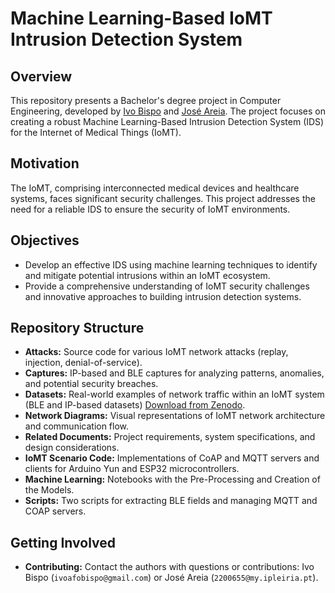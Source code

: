# Machine Learning-Based IoMT Intrusion Detection System

## Overview

This repository presents a Bachelor's degree project in Computer Engineering, developed by [Ivo Bispo](https://github.com/ivoafonsobispo) and [José Areia](https://github.com/joseareia). The project focuses on creating a robust Machine Learning-Based Intrusion Detection System (IDS) for the Internet of Medical Things (IoMT).

## Motivation

The IoMT, comprising interconnected medical devices and healthcare systems, faces significant security challenges. This project addresses the need for a reliable IDS to ensure the security of IoMT environments.

## Objectives

- Develop an effective IDS using machine learning techniques to identify and mitigate potential intrusions within an IoMT ecosystem.
- Provide a comprehensive understanding of IoMT security challenges and innovative approaches to building intrusion detection systems.

## Repository Structure

- **Attacks:** Source code for various IoMT network attacks (replay, injection, denial-of-service).
- **Captures:** IP-based and BLE captures for analyzing patterns, anomalies, and potential security breaches.
- **Datasets:** Real-world examples of network traffic within an IoMT system (BLE and IP-based datasets) [Download from Zenodo](https://zenodo.org/records/8116338).
- **Network Diagrams:** Visual representations of IoMT network architecture and communication flow.
- **Related Documents:** Project requirements, system specifications, and design considerations.
- **IoMT Scenario Code:** Implementations of CoAP and MQTT servers and clients for Arduino Yun and ESP32 microcontrollers.
- **Machine Learning:** Notebooks with the Pre-Processing and Creation of the Models.
- **Scripts:** Two scripts for extracting BLE fields and managing MQTT and COAP servers.

## Getting Involved

- **Contributing:** Contact the authors with questions or contributions: Ivo Bispo (`ivoafobispo@gmail.com`) or José Areia (`2200655@my.ipleiria.pt`).
